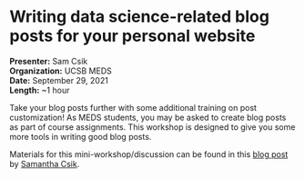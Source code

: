 # Writing data science-related blog posts for your personal website
**Presenter:** Sam Csik   
**Organization:** UCSB MEDS  
**Date:** September 29, 2021  
**Length:** ~1 hour

Take your blog posts further with some additional training on post customization! As MEDS students, you may be asked to create blog posts as part of course assignments. This workshop is designed to give you some more tools in writing good blog posts.

Materials for this mini-workshop/discussion can be found in this [blog post](https://samanthacsik.github.io/posts/2021-09-21-my-first-test-post/) by [Samantha Csik](https://github.com/samanthacsik).

